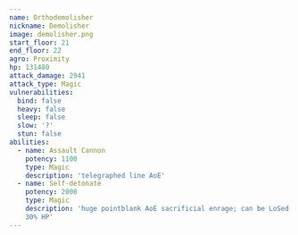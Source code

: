 ```yaml
---
name: Orthodemolisher
nickname: Demolisher
image: demolisher.png
start_floor: 21
end_floor: 22
agro: Proximity
hp: 131480
attack_damage: 2941
attack_type: Magic
vulnerabilities:
  bind: false
  heavy: false
  sleep: false
  slow: '?'
  stun: false
abilities:
  - name: Assault Cannon
    potency: 1100
    type: Magic
    description: 'telegraphed line AoE'
  - name: Self-detonate
    potency: 2000
    type: Magic
    description: 'huge pointblank AoE sacrificial enrage; can be LoSed. Used at
    30% HP'
---
```

